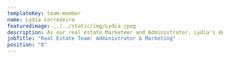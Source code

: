 ```yaml
---
templateKey: team-member
name: Lydia Corredeira
featuredimage: ../../static/img/Lydia.jpeg
description: As our real estate Marketeer and Administrator, Lydia's degree is languages is key! Along with her excellent organisational skills from her past teaching roles Lydia is a strong anchor to the real estate team.
jobTitle: "Real Estate Team: Administrator & Marketing"
position: "8"
---
```


